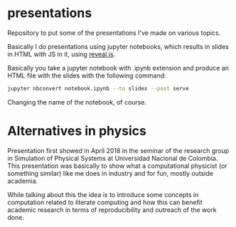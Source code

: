 # presentations
Repository to put some of the presentations I've made on various topics.

Basically I do presentations using jupyter notebooks, which results in 
slides in HTML with JS in it, using [reveal.js](https://revealjs.com).

Basically you take a jupyter notebook with .ipynb extension and produce
an HTML file with the slides with the following command:

```bash
jupyter nbconvert notebook.ipynb --to slides --post serve
```

Changing the name of the notebook, of course.

# Alternatives in physics

Presentation first showed in April 2018 in the seminar of the research
group in Simulation of Physical Systems at Universidad Nacional de 
Colombia. This presentation was basically to show what a computational
physicist (or something similar) like me does in industry and for fun,
mostly outside academia.

While talking about this the idea is to introduce some concepts in
computation related to literate computing and how this can benefit 
academic research in terms of reproducibility and outreach of the work
done.
